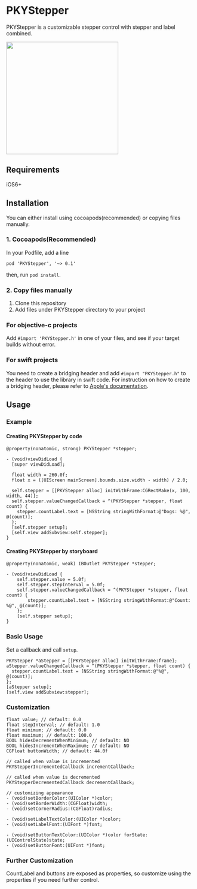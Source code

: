 # PKYStepper

PKYStepper is a customizable stepper control with stepper and label combined.

<img src="screenshot.png" width="300px;" />

## Requirements
iOS6+


## Installation
You can either install using cocoapods(recommended) or copying files manually.

### 1. Cocoapods(Recommended)
In your Podfile, add a line
```
pod 'PKYStepper', '~> 0.1'
```
then, run `pod install`.


### 2. Copy files manually

1. Clone this repository
2. Add files under PKYStepper directory to your project


### For objective-c projects
Add `#import 'PKYStepper.h'` in one of your files, and see if your target builds without error.


### For swift projects
You need to create a bridging header and add `#import "PKYStepper.h"` to the header to use the library in swift code.
For instruction on how to create a bridging header, please refer to [Apple's documentation](https://developer.apple.com/library/ios/documentation/swift/conceptual/buildingcocoaapps/MixandMatch.html).


## Usage
### Example
#### Creating PKYStepper by code
```
@property(nonatomic, strong) PKYStepper *stepper;

- (void)viewDidLoad {
  [super viewDidLoad];

  float width = 260.0f;
  float x = ([UIScreen mainScreen].bounds.size.width - width) / 2.0;

  self.stepper = [[PKYStepper alloc] initWithFrame:CGRectMake(x, 100, width, 44)];
  self.stepper.valueChangedCallback = ^(PKYStepper *stepper, float count) {
    stepper.countLabel.text = [NSString stringWithFormat:@"Dogs: %@", @(count)];
  };
  [self.stepper setup];
  [self.view addSubview:self.stepper];
}
```

#### Creating PKYStepper by storyboard
```
@property(nonatomic, weak) IBOutlet PKYStepper *stepper;

- (void)viewDidLoad {
    self.stepper.value = 5.0f;
    self.stepper.stepInterval = 5.0f;
    self.stepper.valueChangedCallback = ^(PKYStepper *stepper, float count) {
        stepper.countLabel.text = [NSString stringWithFormat:@"Count: %@", @(count)];
    };
    [self.stepper setup];
}
```

### Basic Usage
Set a callback and call `setup`.
```
PKYStepper *aStepper = [[PKYStepper alloc] initWithFrame:frame];
aStepper.valueChangedCallback = ^(PKYStepper *stepper, float count) {
  stepper.countLabel.text = [NSString stringWithFormat:@"%@", @(count)];
};
[aStepper setup];
[self.view addSubview:stepper];
```


### Customization
```
float value; // default: 0.0
float stepInterval; // default: 1.0
float minimum; // default: 0.0
float maximum; // default: 100.0
BOOL hidesDecrementWhenMinimum; // default: NO
BOOL hidesIncrementWhenMaximum; // default: NO
CGFloat buttonWidth; // default: 44.0f

// called when value is incremented
PKYStepperIncrementedCallback incrementCallback;

// called when value is decremented
PKYStepperDecrementedCallback decrementCallback;

// customizing appearance
- (void)setBorderColor:(UIColor *)color;
- (void)setBorderWidth:(CGFloat)width;
- (void)setCornerRadius:(CGFloat)radius;

- (void)setLabelTextColor:(UIColor *)color;
- (void)setLabelFont:(UIFont *)font;

- (void)setButtonTextColor:(UIColor *)color forState:(UIControlState)state;
- (void)setButtonFont:(UIFont *)font;
```

### Further Customization
CountLabel and buttons are exposed as properties, so customize using the properties if you need further control.

